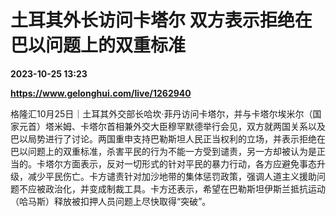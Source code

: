 # 土耳其外长访问卡塔尔 双方表示拒绝在巴以问题上的双重标准

**2023-10-25 13:23**

**https://www.gelonghui.com/live/1262940**

格隆汇10月25日｜土耳其外交部长哈坎·菲丹访问卡塔尔，并与卡塔尔埃米尔（国家元首）塔米姆、卡塔尔首相兼外交大臣穆罕默德举行会见，双方就两国关系以及巴以局势进行了讨论。两国重申支持巴勒斯坦人民正当权利的立场，并表示拒绝在巴以问题上的双重标准，杀害平民的行为不能一方受到谴责，另一方却被认为是正当的。卡塔尔方面表示，反对一切形式的针对平民的暴力行动，各方应避免事态升级，减少平民伤亡。卡方谴责针对加沙地带的集体惩罚政策，强调人道主义援助问题不应被政治化，并变成制裁工具。卡方还表示，希望在巴勒斯坦伊斯兰抵抗运动（哈马斯）释放被扣押人员问题上尽快取得“突破”。